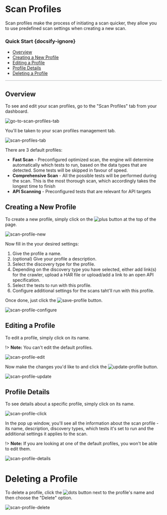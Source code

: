# Scan Profiles
Scan profiles make the process of initiating a scan quicker, they allow you to use predefined scan settings when creating a new scan.

### Quick Start {docsify-ignore}
- [Overview](#overview)
- [Creating a New Profile](#creating-a-new-profile)
- [Editing a Profile](#editing-a-profile)
- [Profile Details](#profile-details)
- [Deleting a Profile](#deleting-a-profile)

<hr style="height:2px;background-color:#d1d3d4">

## Overview
To see and edit your scan profiles, go to the "Scan Profiles" tab from your dashboard.

![go-to-scan-profiles-tab](media/scan-profiles-01.png ':size=45%')

You'll be taken to your scan profiles management tab.

![scan-profiles-tab](media/scan-profiles-02.png ':size=45%')

There are 3 default profiles:
- **Fast Scan** - Preconfigured optimized scan, the engine will determine automatically which tests to run, based on the data types that are detected. Some tests will be skipped in favour of speed.
- **Comprehensive Scan** - All the possible tests will be performed during the scan. This is the most thorough scan, which accordingly takes the longest time to finish
- **API Scanning** - Preconfigured tests that are relevant for API targets

## Creating a New Profile

To create a new profile, simply click on the ![plus](media/plus_button.png ':size=2%') button at the top of the page.

![scan-profile-new](media/scan-profiles-05.png ':size=45%')

Now fill in the your desired settings:

1. Give the profile a name.
2. (optional) Give your profile a description.
3. Select the discovery type for the profile.
4. Depending on the discovery type you have selected, either add link(s) for the crawler, upload a HAR file or upload/add a link to an open API specification.
5. Select the tests to run with this profile.
6. Configure additional settings for the scans taht'll run with this profile.

Once done, just click the ![save-profile](media/save-profile_button.png ':size=8%') button.

![scan-profile-configure](media/scan-profiles-06.png ':size=45%')

## Editing a Profile

To edit a profile, simply click on its name.

!> **Note:** You can't edit the default profiles.

![scan-profile-edit](media/scan-profiles-07.png ':size=45%')

Now make the changes you'd like to and click the ![update-profile](media/update-profile_button.PNG ':size=8%') button.

![scan-profile-update](media/scan-profiles-08.png ':size=45%')

## Profile Details

To see details about a specific profile, simply click on its name.

![scan-profile-click](media/scan-profiles-03.png ':size=45%')

In the pop up window, you'll see all the information about the scan profile - its name, description, discovery types, which tests it's set to run and the additional settings it applies to the scan.

!> **Note:** If you are looking at one of the default profiles, you won't be able to edit them.

![scan-profile-details](media/scan-profiles-04.png ':size=45%')

# Deleting a Profile

To delete a profile, click the ![dots](media/dots_button.png ':size=1%') button next to the profile's name and then choose the "Delete" option.

![scan-profile-delete](media/scan-profiles-09.png ':size=45%')